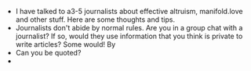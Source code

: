 - I have talked to a3-5 journalists about effective altruism, manifold.love and other stuff. Here are some thoughts and tips.
- Journalists don't abide by normal rules. Are you in a group chat with a journalist? If so, would they use information that you think is private to write articles? Some would! By
- Can you be quoted?
-